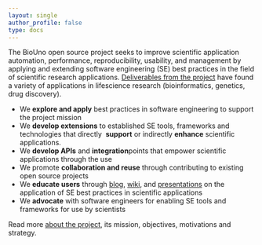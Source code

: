 ```yaml
---
layout: single
author_profile: false
type: docs
---
```


The ​BioUno​ open­ source project seeks to improve scientific application automation, 
performance, reproducibility, usability, and management by applying and extending software 
engineering (SE) best practices in the field of scientific research applications. 
[Deliverables from the project](/publications.html) have found a variety of applications
in life­science research (bioinformatics, genetics, drug discovery).

* We ​**explore​ and apply​** best practices in software engineering to 
support the project mission
* We **​develop extensions​** to established SE tools, frameworks and technologies that directly ​
**support​** or indirectly **​enhance​** scientific applications.  
* We **​develop APIs​** and **​integration​** points that empower scientific applications through 
the use 
* We promote **​collaboration and reuse​** through contributing to existing open source 
projects 
* We **​educate users​** through [blog](/blog/), [wiki](https://github.com/biouno),
and [presentations](/publications.html) on the application of SE best practices in
scientific applications
* We **​advocate​** with software engineers for enabling SE tools and frameworks for use 
by scientists 

Read more [about the project](/about.html), its mission, objectives, motivations and strategy.